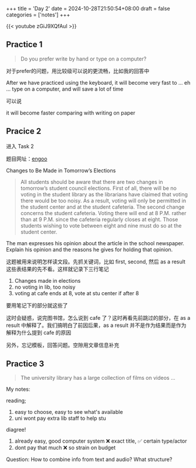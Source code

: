 +++
title = 'Day 2'
date = 2024-10-28T21:50:54+08:00
draft = false
categories = ['notes']
+++

{{< youtube zGiJ9XQfAuI >}}

## Practice 1

> Do you prefer write by hand or type on a computer?

对于prefer的问题，用比较级可以说的更流畅，比如我的回答中

After we have practiced using the keyboard, it will become very fast to ... eh ... type on a computer, and will save a lot of time

可以说

it will become faster comparing with writing on paper

## Pracice 2

进入 Task 2

题目网址：[engoo](https://engoo.mx/app/lessons/toefl-speaking-actual-test-2/xwgSnBKmEeqgkpdoAAmPug)

Changes to Be Made in Tomorrow’s Elections

> All students should be aware that there are two changes in tomorrow’s student council elections. First of all, there will be no voting in the student library as the librarians have claimed that voting there would be too noisy. As a result, voting will only be permitted in the student center and at the student cafeteria. The second change concerns the student cafeteria. Voting there will end at 8 P.M. rather than at 9 P.M. since the cafeteria regularly closes at eight. Those students wishing to vote between eight and nine must do so at the student center.

The man expresses his opinion about the article in the school newspaper. Explain his opinion and the reasons he gives for holding that opinion.

这题被用来说明怎样读文段。先抓关键词，比如 first, second, 然后 as a result 这些表结果的先不看。这样就记录下三行笔记

1. Changes made in elections
2. no voting in lib, too noisy
3. voting at cafe ends at 8, vote at stu center if after 8

要用笔记下的部分就这些了

这时会疑惑，说完图书馆，怎么说到 cafe 了？这时再看先前跳过的部分，在 as a result 中解释了。我们搞明白了前因后果，as a result 并不是作为结果而是作为解释为什么提到 cafe 的原因

另外，忘记模板，回答问题。空隙用文章信息补充

## Practice 3

> The university library has a large collection of films on videos ...

My notes:

reading;

1. easy to choose, easy to see what's available
2. uni wont pay extra lib staff to help stu

diagree!

1. already easy, good computer system
   ❌ exact title, ✅ certain type/actor
2. dont pay that much
   ❌ so strain on budget

Question: How to combine info from text and audio? What structure?